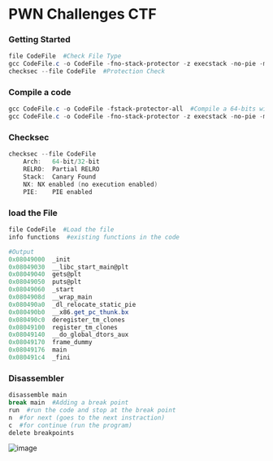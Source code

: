 # PWN Challenges CTF

### Getting Started
```powershell
file CodeFile  #Check File Type
gcc CodeFile.c -o CodeFile -fno-stack-protector -z execstack -no-pie -m32  #Compile a code
checksec --file CodeFile  #Protection Check
```

### Compile a code
```powershell
gcc CodeFile.c -o CodeFile -fstack-protector-all  #Compile a 64-bits with all protection enabled
gcc CodeFile.c -o CodeFile -fno-stack-protector -z execstack -no-pie -m32  #Compile a 32-bits code with no protections
```

### Checksec
```powershell
checksec --file CodeFile
	Arch:	64-bit/32-bit
	RELRO:	Partial RELRO
	Stack:	Canary Found
	NX:	NX enabled (no execution enabled)
	PIE:	PIE enabled
```

### load the File
```powershell
file CodeFile  #Load the file
info functions  #existing functions in the code
```
```powershell
#Output
0x08049000  _init
0x08049030  __libc_start_main@plt
0x08049040  gets@plt
0x08049050  puts@plt
0x08049060  _start
0x0804908d  __wrap_main
0x080490a0  _dl_relocate_static_pie
0x080490b0  __x86.get_pc_thunk.bx
0x080490c0  deregister_tm_clones
0x08049100  register_tm_clones
0x08049140  __do_global_dtors_aux
0x08049170  frame_dummy
0x08049176  main
0x080491c4  _fini
```

### Disassembler
```powershell
disassemble main
break main  #Adding a break point
run  #run the code and stop at the break point
n  #for next (goes to the next instraction)
c  #for continue (run the program)
delete breakpoints
```
![image](https://github.com/user-attachments/assets/c7ffea14-d292-47ba-b137-428f8f3d35b7)




